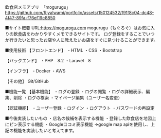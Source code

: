 飲食店メモアプリ　「mogurugu」
https://github.com/RiyaIwami/portfolio/assets/150124532/f91f8c04-dc48-4f47-89fa-f76ef19c8850

■サイト概要
URL:https://mogurogu.com
mogurugu（もぐろぐ）はお気に入りの飲食店をわかりやすくメモできるサイトです。
ログ登録をすることでいつか行きたいと思ったお店や人に教えたいお店をすぐに見つけることができます。

■使用技術
【フロントエンド】
・HTML
・CSS
・Bootstrap

【バックエンド】
・PHP　8.2
・Laravel　8

【インフラ】
・Docker
・AWS

【その他】
Git/GitHub

■機能一覧
【基本機能】
・ログの登録
・ログの閲覧
・ログの詳細表示、編集、削除
・ログの検索
・マイページ編集（ユーザー名変更）

【認証機能】
・ユーザー登録
・ログイン
・ログアウト
・パスワードの再設定


■今後実装したいもの
・店名の候補を表示する機能
・登録した飲食店を地図上にピン表示する機能
・Google口コミ表示機能
->google map apiを使用し、上記の機能を実装したいと考えてます。
